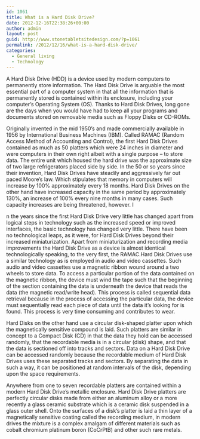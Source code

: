 ```yaml
---
id: 1061
title: What is a Hard Disk Drive?
date: 2012-12-16T22:38:26+00:00
author: admin
layout: post
guid: http://www.stonetabletsitedesign.com/?p=1061
permalink: /2012/12/16/what-is-a-hard-disk-drive/
categories:
  - General living
  - Technology
---
```

A Hard Disk Drive (HDD) is a device used by modern computers to permanently store information. The Hard Disk Drive is arguable the most essential part of a computer system in that all the information that is permanently stored is contained within its enclosure, including your computer’s Operating System (OS). Thanks to Hard Disk Drives, long gone are the days when you would have had to keep all your programs and documents stored on removable media such as Floppy Disks or CD-ROMs.

Originally invented in the mid 1950’s and made commercially available in 1956 by International Business Machines (IBM). Called RAMAC (Random Access Method of Accounting and Control), the first Hard Disk Drives contained as much as 50 platters which were 24 inches in diameter and were computers in their own right albeit with a single purpose – to store data. The entire unit which housed the hard drive was the approximate size of two large refrigerators placed side by side. In the 50 or so years since their invention, Hard Disk Drives have steadily and aggressively far out paced Moore’s law. Which stipulates that memory in computers will increase by 100% approximately every 18 months. Hard Disk Drives on the other hand have increased capacity in the same period by approximately 130%, an increase of 100% every nine months in many cases. Such capacity increases are being threatened, however. I

n the years since the first Hard Disk Drive very little has changed apart from logical steps in technology such as the increased speed or improved interfaces, the basic technology has changed very little. There have been no technological leaps, as it were, for Hard Disk Drives beyond their increased miniaturization. Apart from miniaturization and recording media improvements the Hard Disk Drive as a device is almost identical technologically speaking, to the very first, the RAMAC.Hard Disk Drives use a similar technology as is employed in audio and video cassettes. Such audio and video cassettes use a magnetic ribbon wound around a two wheels to store data. To access a particular portion of the data contained on the magnetic ribbon, the device must wind the tape such that the beginning of the section containing the data is underneath the device that reads the data (the magnetic read/write head). This process is called sequential data retrieval because in the process of accessing the particular data, the device must sequentially read each piece of data until the data it’s looking for is found. This process is very time consuming and contributes to wear.

Hard Disks on the other hand use a circular disk-shaped platter upon which the magnetically sensitive compound is laid. Such platters are similar in concept to a Compact Disk (CD) in that the data they hold can be accessed randomly, that the recordable media is in a circular (disk) shape, and that the data is sectioned off into tracks and sectors. Data on a Hard Disk Drive can be accessed randomly because the recordable medium of Hard Disk Drives uses these separated tracks and sectors. By separating the data in such a way, it can be positioned at random intervals of the disk, depending upon the space requirements.

Anywhere from one to seven recordable platters are contained within a modern Hard Disk Drive’s metallic enclosure. Hard Disk Drive platters are perfectly circular disks made from either an aluminum alloy or a more recently a glass ceramic substrate which is a ceramic disk suspended in a glass outer shell. Onto the surfaces of a disk’s platter is laid a thin layer of a magnetically sensitive coating called the recording medium, in modern drives the mixture is a complex amalgam of different materials such as cobalt chromium platinum boron (CoCrPtB) and other such rare metals.